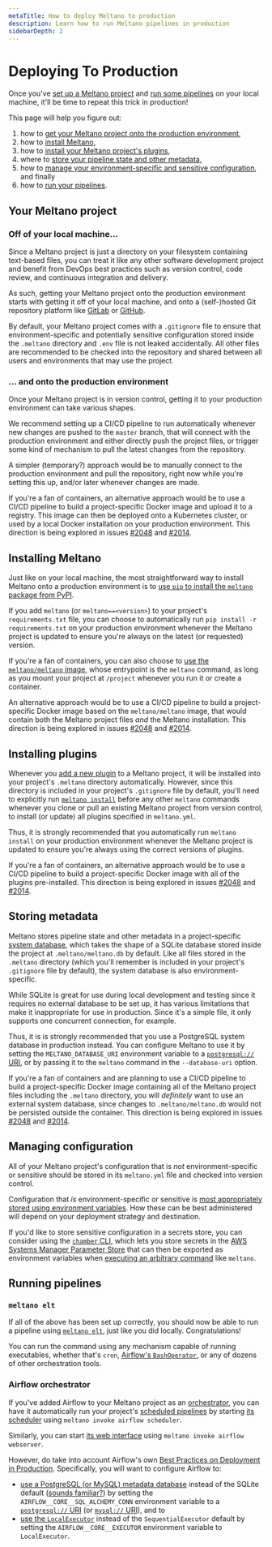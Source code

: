 ```yaml
---
metaTitle: How to deploy Meltano to production
description: Learn how to run Meltano pipelines in production
sidebarDepth: 2
---
```


# Deploying To Production

Once you've [set up a Meltano project](/#meltano-init) and
[run some pipelines](/#integration) on your local machine,
it'll be time to repeat this trick in production!

This page will help you figure out:

1. how to [get your Meltano project onto the production environment](#your-meltano-project),
2. how to [install Meltano](#installing-meltano),
3. how to [install your Meltano project's plugins](#installing-plugins),
4. where to [store your pipeline state and other metadata](#storing-metadata),
5. how to [manage your environment-specific and sensitive configuration](#managing-configuration), and finally
6. how to [run your pipelines](#running-pipelines).

## Your Meltano project

### Off of your local machine...

Since a Meltano project is just a directory on your filesystem containing
text-based files, you can treat it like any other software development project
and benefit from DevOps best practices such as version control, code review,
and continuous integration and delivery.

As such, getting your Meltano project onto the production environment starts
with getting it off of your local machine, and onto a (self-)hosted Git repository
platform like [GitLab](https://about.gitlab.com) or [GitHub](https://github.com).

By default, your Meltano project comes with a `.gitignore` file to ensure that
environment-specific and potentially sensitive configuration stored inside the
`.meltano` directory and `.env` file is not leaked accidentally. All other files
are recommended to be checked into the repository and shared between all users
and environments that may use the project.

### ... and onto the production environment

Once your Meltano project is in version control, getting it to your production
environment can take various shapes.

We recommend setting up a CI/CD pipeline to run automatically whenever
new changes are pushed to the `master` branch, that will connect with the
production environment and either directly push the project files, or trigger
some kind of mechanism to pull the latest changes from the repository.

A simpler (temporary?) approach would be to manually connect to the production
environment and pull the repository, right now while you're setting this up,
and/or later whenever changes are made.

If you're a fan of containers, an alternative approach would be to use a CI/CD
pipeline to build a project-specific Docker image and upload it to a registry.
This image can then be deployed onto a Kubernetes cluster, or used by a local
Docker installation on your production environment.
This direction is being explored in issues
[#2048](https://gitlab.com/meltano/meltano/-/issues/2048) and
[#2014](https://gitlab.com/meltano/meltano/-/issues/2014).

## Installing Meltano

Just like on your local machine, the most straightforward way to install Meltano
onto a production environment is to
[use `pip` to install the `meltano` package from PyPI](/docs/installation.html#local-installation).

If you add `meltano` (or `meltano==<version>`) to your project's `requirements.txt`
file, you can choose to automatically run `pip install -r requirements.txt` on your
production environment whenever the Meltano project is updated to ensure you're always
on the latest (or requested) version.

If you're a fan of containers, you can also choose to
[use the `meltano/meltano` image](/docs/installation.html#installing-on-docker),
whose entrypoint is the `meltano` command, as long as you mount your project at
`/project` whenever you run it or create a container.

An alternative approach would be to use a CI/CD pipeline to build a
project-specific Docker image based on the `meltano/meltano` image,
that would contain both the Meltano project files _and_ the Meltano installation.
This direction is being explored in issues
[#2048](https://gitlab.com/meltano/meltano/-/issues/2048) and
[#2014](https://gitlab.com/meltano/meltano/-/issues/2014).

## Installing plugins

Whenever you [add a new plugin](/#meltano-add) to a Meltano project, it will be
installed into your project's `.meltano` directory automatically.
However, since this directory is included in your project's `.gitignore` file
by default, you'll need to explicitly run [`meltano install`](/docs/command-line-interface.html#install)
before any other `meltano` commands whenever you clone or pull an existing Meltano project from version control,
to install (or update) all plugins specified in `meltano.yml`.

Thus, it is strongly recommended that you automatically run `meltano install` on your
production environment whenever the Meltano project is updated to ensure you're always
using the correct versions of plugins.

If you're a fan of containers, an alternative approach would be to use a CI/CD
pipeline to build a project-specific Docker image with all of the plugins pre-installed.
This direction is being explored in issues
[#2048](https://gitlab.com/meltano/meltano/-/issues/2048) and
[#2014](https://gitlab.com/meltano/meltano/-/issues/2014).

## Storing metadata

Meltano stores pipeline state and other metadata in a project-specific
[system database](/docs/environment-variables.html#system-database), which takes
the shape of a SQLite database stored inside the project at `.meltano/meltano.db`
by default. Like all files stored in the `.meltano` directory (which you'll remember
is included in your project's `.gitignore` file by default), the system database is
also environment-specific.

While SQLite is great for use during local development and testing since it
requires no external database to be set up, it has various limitations that make
it inappropriate for use in production. Since it's a simple file, it only supports
one concurrent connection, for example.

Thus, it is is strongly recommended that you use a PostgreSQL system database in
production instead. You can configure Meltano to use it by setting the
`MELTANO_DATABASE_URI` environment variable to a
[`postgresql://` URI](https://docs.sqlalchemy.org/en/13/core/engines.html#postgresql),
or by passing it to the `meltano` command in the `--database-uri` option.

If you're a fan of containers and are planning to use a CI/CD pipeline to build
a project-specific Docker image containing all of the Meltano project files
including the `.meltano` directory, you will _definitely_ want to use an external
system database, since changes to `.meltano/meltano.db` would not be persisted
outside the container.
This direction is being explored in issues
[#2048](https://gitlab.com/meltano/meltano/-/issues/2048) and
[#2014](https://gitlab.com/meltano/meltano/-/issues/2014).

## Managing configuration

All of your Meltano project's configuration that is _not_ environment-specific
or sensitive should be stored in its `meltano.yml` file and checked into version
control.

Configuration that _is_ environment-specific or sensitive is [most appropriately
stored using environment variables](https://12factor.net/config). How these can
be best administered will depend on your deployment strategy and destination.

If you'd like to store sensitive configuration in a secrets store, you can
consider using the [`chamber` CLI](https://github.com/segmentio/chamber), which
lets you store secrets in the
[AWS Systems Manager Parameter Store](https://docs.aws.amazon.com/systems-manager/latest/userguide/systems-manager-parameter-store.html)
that can then be exported as environment variables when
[executing an arbitrary command](https://github.com/segmentio/chamber#exec)
like `meltano`.

## Running pipelines

### `meltano elt`

If all of the above has been set up correctly, you should now be able to run
a pipeline using [`meltano elt`](/docs/command-line-interface.html#elt),
just like you did locally. Congratulations!

You can run the command using any mechanism capable of running executables,
whether that's `cron`, [Airflow's `BashOperator`](https://airflow.apache.org/docs/stable/howto/operator/bash.html),
or any of dozens of other orchestration tools.

### Airflow orchestrator

If you've added Airflow to your Meltano project as an [orchestrator](/#orchestration),
you can have it automatically run your project's [scheduled pipelines](/#orchestration)
by starting [its scheduler](https://airflow.apache.org/docs/stable/cli-ref.html#scheduler)
using `meltano invoke airflow scheduler`.

Similarly, you can start [its web interface](https://airflow.apache.org/docs/stable/cli-ref.html#webserver)
using `meltano invoke airflow webserver`.

However, do take into account Airflow's own 
[Best Practices on Deployment in Production](https://airflow.apache.org/docs/stable/best-practices.html#deployment-in-production). Specifically, you will want to configure Airflow to:

- [use a PostgreSQL (or MySQL) metadata database](https://airflow.apache.org/docs/stable/best-practices.html#database-backend)
  instead of the SQLite default ([sounds familiar?](#storing-metadata)) by
  setting the `AIRFLOW__CORE__SQL_ALCHEMY_CONN` environment variable to a
  [`postgresql://` URI](https://docs.sqlalchemy.org/en/13/core/engines.html#postgresql)
  (or [`mysql://` URI](https://docs.sqlalchemy.org/en/13/core/engines.html#mysql)),
  and to
- [use the `LocalExecutor`](https://airflow.apache.org/docs/stable/best-practices.html#multi-node-cluster)
  instead of the `SequentialExecutor` default by setting the `AIRFLOW__CORE__EXECUTOR`
  environment variable to `LocalExecutor`.